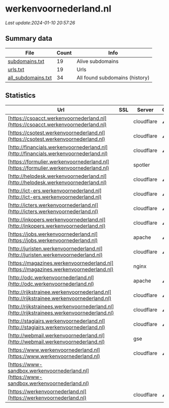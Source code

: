 # werkenvoornederland.nl
*Last update:2024-01-10 20:57:26*
## Summary data
| File       | Count | Info |
|------------|-------|------|
|[subdomains.txt](/data/werkenvoornederland/subdomains.txt)|19|Alive subdomains|
|[urls.txt](/data/werkenvoornederland/urls.txt)|19|Urls|
|[all_subdomains.txt](/data/werkenvoornederland/all_subdomains.txt)|34|All found subdomains (history)|
## Statistics
| Url | SSL | Server | Cookie | HSTS | CSP | XFO | XXP | RP | Tech |
|------------|-------|------|------|------|------|------|------|------|------|
|[https://csoacct.werkenvoornederland.nl](https://csoacct.werkenvoornederland.nl)| |cloudflare|:warning: |:white_check_mark: | | | | |:white_check_mark: |Basic Cloudflare HST...|
|[https://csotest.werkenvoornederland.nl](https://csotest.werkenvoornederland.nl)| |cloudflare|:warning: |:white_check_mark: | | | | |:white_check_mark: |Basic Cloudflare HST...|
|[http://financials.werkenvoornederland.nl](http://financials.werkenvoornederland.nl)| |cloudflare|:warning: |:white_check_mark: | | |:white_check_mark: |:white_check_mark: |:white_check_mark: ||
|[https://formulier.werkenvoornederland.nl](https://formulier.werkenvoornederland.nl)| |spotler| |:white_check_mark: | | | | |:white_check_mark: |HSTS|
|[http://helpdesk.werkenvoornederland.nl](http://helpdesk.werkenvoornederland.nl)| |cloudflare|:warning: |:white_check_mark: | | |:white_check_mark: |:white_check_mark: |:white_check_mark: ||
|[http://ict-ers.werkenvoornederland.nl](http://ict-ers.werkenvoornederland.nl)| |cloudflare|:warning: |:white_check_mark: | | |:white_check_mark: |:white_check_mark: |:white_check_mark: ||
|[http://icters.werkenvoornederland.nl](http://icters.werkenvoornederland.nl)| |cloudflare|:warning: |:white_check_mark: | | |:white_check_mark: |:white_check_mark: |:white_check_mark: ||
|[http://inkopers.werkenvoornederland.nl](http://inkopers.werkenvoornederland.nl)| |cloudflare|:warning: |:white_check_mark: | | |:white_check_mark: |:white_check_mark: |:white_check_mark: ||
|[https://jobs.werkenvoornederland.nl](https://jobs.werkenvoornederland.nl)| |apache|:warning: |:white_check_mark: | | |:white_check_mark: |:white_check_mark: |:white_check_mark: |Apache HTTP Server B...|
|[http://juristen.werkenvoornederland.nl](http://juristen.werkenvoornederland.nl)| |cloudflare|:warning: |:white_check_mark: | | |:white_check_mark: |:white_check_mark: |:white_check_mark: ||
|[https://magazines.werkenvoornederland.nl](https://magazines.werkenvoornederland.nl)| |nginx| |:white_check_mark: | |:warning: |:white_check_mark: |:white_check_mark: |:white_check_mark: |Bloomreach HSTS Ngin...|
|[http://odc.werkenvoornederland.nl](http://odc.werkenvoornederland.nl)| |apache|:warning: |:white_check_mark: | | |:white_check_mark: | |:white_check_mark: ||
|[http://rijkstrainee.werkenvoornederland.nl](http://rijkstrainee.werkenvoornederland.nl)| |cloudflare|:warning: |:white_check_mark: | | |:white_check_mark: |:white_check_mark: |:white_check_mark: ||
|[http://rijkstrainees.werkenvoornederland.nl](http://rijkstrainees.werkenvoornederland.nl)| |cloudflare|:warning: |:white_check_mark: | | |:white_check_mark: |:white_check_mark: |:white_check_mark: ||
|[http://stagiairs.werkenvoornederland.nl](http://stagiairs.werkenvoornederland.nl)| |cloudflare|:warning: |:white_check_mark: | | |:white_check_mark: |:white_check_mark: |:white_check_mark: ||
|[http://webmail.werkenvoornederland.nl](http://webmail.werkenvoornederland.nl)| |gse| | |:warning: |:white_check_mark: |:white_check_mark: |:white_check_mark: ||
|[https://www.werkenvoornederland.nl](https://www.werkenvoornederland.nl)| |cloudflare|:warning: |:white_check_mark: | | |:white_check_mark: |:white_check_mark: |:white_check_mark: |Bloomreach Cloudflar...|
|[https://www-sandbox.werkenvoornederland.nl](https://www-sandbox.werkenvoornederland.nl)| | | | | | | |:white_check_mark: |Apache HTTP Server B...|
|[https://werkenvoornederland.nl](https://werkenvoornederland.nl)| |cloudflare|:warning: |:white_check_mark: | | |:white_check_mark: |:white_check_mark: |:white_check_mark: |Cloudflare HSTS|